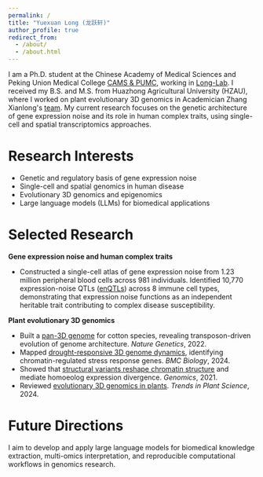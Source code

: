```yaml
---
permalink: /
title: "Yuexuan Long (龙跃轩)"
author_profile: true
redirect_from:
  - /about/
  - /about.html
---
```


I am a Ph.D. student at the Chinese Academy of Medical Sciences and Peking Union Medical College [CAMS & PUMC](https://sbm.pumc.edu.cn/), working in [Long-Lab](https://sites.google.com/view/erping-long-lab/). I received my B.S. and M.S. from Huazhong Agricultural University (HZAU), where I worked on plant evolutionary 3D genomics in Academician Zhang Xianlong's [team](https://cotton.hzau.edu.cn/index.htm). My current research focuses on the genetic architecture of gene expression noise and its role in human complex traits, using single-cell and spatial transcriptomics approaches.

Research Interests
======
- Genetic and regulatory basis of gene expression noise
- Single-cell and spatial genomics in human disease
- Evolutionary 3D genomics and epigenomics
- Large language models (LLMs) for biomedical applications

Selected Research
======
**Gene expression noise and human complex traits**
- Constructed a single-cell atlas of gene expression noise from 1.23 million peripheral blood cells across 981 individuals. Identified 10,770 expression-noise QTLs ([enQTLs](https://doi.org/10.1101/2024.11.29.24318180)) across 8 immune cell types, demonstrating that expression noise functions as an independent heritable trait contributing to complex disease susceptibility.

**Plant evolutionary 3D genomics**
- Built a [pan-3D genome](https://www.nature.com/articles/s41588-022-01237-2) for cotton species, revealing transposon-driven evolution of genome architecture. *Nature Genetics*, 2022.
- Mapped [drought-responsive 3D genome dynamics](https://bmcbiol.biomedcentral.com/articles/10.1186/s12915-024-01906-0), identifying chromatin-regulated stress response genes. *BMC Biology*, 2024.
- Showed that [structural variants reshape chromatin structure](https://doi.org/10.1016/j.ygeno.2021.07.023) and mediate homoeolog expression divergence. *Genomics*, 2021.
- Reviewed [evolutionary 3D genomics in plants](https://doi.org/10.1016/j.tplants.2023.11.009). *Trends in Plant Science*, 2024.

Future Directions
======
I aim to develop and apply large language models for biomedical knowledge extraction, multi-omics interpretation, and reproducible computational workflows in genomics research.